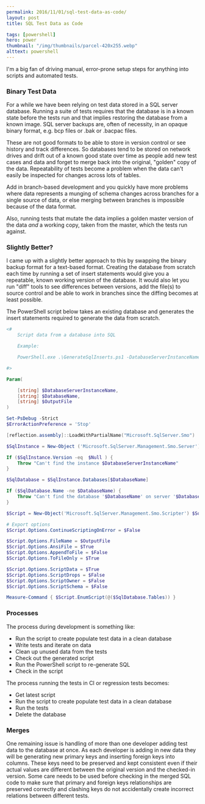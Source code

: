 ```yaml
---
permalink: 2016/11/01/sql-test-data-as-code/
layout: post
title: SQL Test Data as Code

tags: [powershell]
hero: power
thumbnail: "/img/thumbnails/parcel-420x255.webp"
alttext: powershell
---
```


I'm a big fan of driving manual, error-prone setup steps for anything into scripts and
automated tests.

### Binary Test Data

For a while we have been relying on test data stored in a SQL server database. Running a
suite of tests requires that the database is in a known state before the tests run and that
implies restoring the database from a known image. SQL server backups are, often of necessity,
in an opaque binary format, e.g. bcp files or .bak or .bacpac files.

These are not good formats to be able to store in version control or see history and track differences. So
databases tend to be stored on network drives and drift out of a known good state over time as people
add new test cases and data and forget to merge back into the original, "golden" copy of the data. Repeatability
of tests become a problem when the data can't easily be inspected for changes across lots of tables.

Add in branch-based development and you quickly have more problems where data represents a munging of schema changes
across branches for a single source of data, or else merging between branches is impossible because of the data format.

Also, running tests that mutate the data implies a golden master version of the data _and_ a working copy, taken
from the master, which the tests run against.

### Slightly Better?

I came up with a slightly better approach to this by swapping the binary backup format for a text-based format. Creating the
database from scratch each time by running a set of insert statements would give you a repeatable,
known working version of the database. It would also let you run "diff" tools to see differences between versions,
add the file(s) to source control and be able to work in branches since the diffing becomes at least possible.

The PowerShell script below takes an existing database and generates the insert statements
required to generate the data from scratch.

```powershell
<# 
    Script data from a database into SQL

    Example:

    PowerShell.exe .\GenerateSqlInserts.ps1 -DatabaseServerInstanceName 'MyMachine\SQL2012' -DatabaseName 'MyLovelyDatabase' -OutputFile 'c:\MyLovelyDatabase.sql'

#>

Param(

    [string] $DatabaseServerInstanceName,
    [string] $DatabaseName,
    [string] $OutputFile
)

Set-PsDebug -Strict
$ErrorActionPreference = 'Stop'

[reflection.assembly]::LoadWithPartialName("Microsoft.SqlServer.Smo")  | Out-Null

$SqlInstance = New-Object ('Microsoft.SqlServer.Management.Smo.Server') $DatabaseServerInstanceName

If ($SqlInstance.Version -eq  $Null ) {
    Throw "Can't find the instance $DatabaseServerInstanceName"
}

$SqlDatabase = $SqlInstance.Databases[$DatabaseName] 

If ($SqlDatabase.Name -ne $DatabaseName) {
    Throw "Can't find the database '$DatabaseName' on server '$DatabaseServerInstanceName'"
}

$Script = New-Object('Microsoft.SqlServer.Management.Smo.Scripter') $SqlServer

# Export options
$Script.Options.ContinueScriptingOnError = $False

$Script.Options.FileName = $OutputFile
$Script.Options.AnsiFile = $True
$Script.Options.AppendToFile = $False
$Script.Options.ToFileOnly = $True

$Script.Options.ScriptData = $True
$Script.Options.ScriptDrops = $False
$Script.Options.ScriptOwner = $False
$Script.Options.ScriptSchema = $False

Measure-Command { $Script.EnumScript(@($SqlDatabase.Tables)) } 

```

### Processes

The process during development is something like:

- Run the script to create populate test data in a clean database
- Write tests and iterate on data
- Clean up unused data from the tests
- Check out the generated script
- Run the PowerShell script to re-generate SQL
- Check in the script

The process running the tests in CI or regression tests becomes:

- Get latest script
- Run the script to create populate test data in a clean database
- Run the tests
- Delete the database

### Merges

One remaining issue is handling of more than one developer adding test data to the database at once.
As each developer is adding in new data they will be generating new primary keys and inserting
foreign keys into columns. These keys need to be preserved and kept consistent even if their actual
values are different between the original version and the checked-in version. Some care needs to be used
before checking in the merged SQL code to make sure that primary and foreign keys relationships are
preserved correctly and clashing keys do not accidentally create incorrect relations between
different tests.
